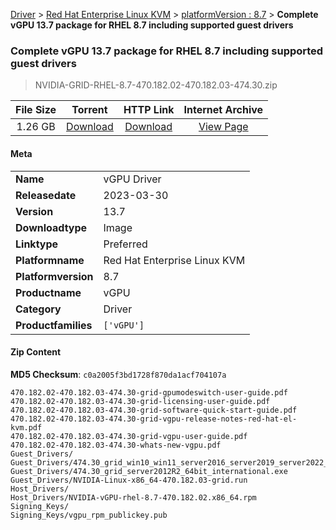 
[Driver](/README.md)  >  [Red Hat Enterprise Linux KVM](/index/Driver/Red_Hat_Enterprise_Linux_KVM.md)  >  [platformVersion : 8.7](/index/Driver/Red_Hat_Enterprise_Linux_KVM/8.7.md)  >  **Complete vGPU 13.7 package for RHEL 8.7 including supported guest drivers**


###    Complete vGPU 13.7 package for RHEL 8.7 including supported guest drivers

> NVIDIA-GRID-RHEL-8.7-470.182.02-470.182.03-474.30.zip   


| **File Size** | **Torrent**  | **HTTP Link** | **Internet Archive** |
|:-------------:|:------------:|:-------------:|:--------------------:|
| 1.26 GB |  [Download](https://archive.org/download/nvgpu_NVIDIA-GRID-RHEL-8.7-470.182.02-470.182.03-474.30.zip/nvgpu_NVIDIA-GRID-RHEL-8.7-470.182.02-470.182.03-474.30.zip_archive.torrent)       | [Download](https://archive.org/compress/nvgpu_NVIDIA-GRID-RHEL-8.7-470.182.02-470.182.03-474.30.zip) | [View Page](https://archive.org/details/nvgpu_NVIDIA-GRID-RHEL-8.7-470.182.02-470.182.03-474.30.zip)       |

#### Meta

<table>
<tr><td><strong>Name</strong></td><td>vGPU Driver</td></tr>
<tr><td><strong>Releasedate</strong></td><td>2023-03-30</td></tr>
<tr><td><strong>Version</strong></td><td>13.7</td></tr>
<tr><td><strong>Downloadtype</strong></td><td>Image</td></tr>
<tr><td><strong>Linktype</strong></td><td>Preferred</td></tr>
<tr><td><strong>Platformname</strong></td><td>Red Hat Enterprise Linux KVM</td></tr>
<tr><td><strong>Platformversion</strong></td><td>8.7</td></tr>
<tr><td><strong>Productname</strong></td><td>vGPU</td></tr>
<tr><td><strong>Category</strong></td><td>Driver</td></tr>
<tr><td><strong>Productfamilies</strong></td><td><code>['vGPU']</code></td></tr>
</table>

#### Zip Content

**MD5 Checksum**: `c0a2005f3bd1728f870da1acf704107a`

```text
470.182.02-470.182.03-474.30-grid-gpumodeswitch-user-guide.pdf
470.182.02-470.182.03-474.30-grid-licensing-user-guide.pdf
470.182.02-470.182.03-474.30-grid-software-quick-start-guide.pdf
470.182.02-470.182.03-474.30-grid-vgpu-release-notes-red-hat-el-kvm.pdf
470.182.02-470.182.03-474.30-grid-vgpu-user-guide.pdf
470.182.02-470.182.03-474.30-whats-new-vgpu.pdf
Guest_Drivers/
Guest_Drivers/474.30_grid_win10_win11_server2016_server2019_server2022_64bit_international.exe
Guest_Drivers/474.30_grid_server2012R2_64bit_international.exe
Guest_Drivers/NVIDIA-Linux-x86_64-470.182.03-grid.run
Host_Drivers/
Host_Drivers/NVIDIA-vGPU-rhel-8.7-470.182.02.x86_64.rpm
Signing_Keys/
Signing_Keys/vgpu_rpm_publickey.pub
```